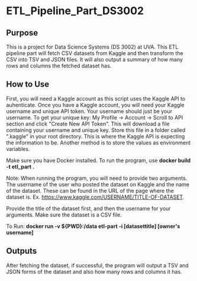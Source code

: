# ETL_Pipeline_Part_DS3002

## Purpose

This is a project for Data Science Systems (DS 3002) at UVA. This ETL pipeline part will fetch CSV datasets from Kaggle and then transform the CSV into TSV and JSON files. It will also output a summary of how many rows and columns the fetched dataset has.

## How to Use

First, you will need a Kaggle account as this script uses the Kaggle API to auhenticate. Once you have a Kaggle account, you will need your Kaggle username and unique API token. Your username should just be your username. To get your unique key: My Profile -> Account -> Scroll to API section and click "Create New API Token". This will download a file containing your username and unique key. Store this file in a folder called ".kaggle" in your root directory. This is where the Kaggle API is expecting the information to be. Another method is to store the values as environment variables. 

Make sure you have Docker installed. To run the program, use **docker build -t etl_part .**

Note: When running the program, you will need to provide two arguments. The username of the user who posted the dataset on Kaggle and the name of the dataset. These can be found in the URL of the page where the dataset is. Ex. https://www.kaggle.com/USERNAME/TITLE-OF-DATASET.

Provide the title of the dataset first, and then the username for your arguments. Make sure the dataset is a CSV file.

To Run: **docker run -v ${PWD}:/data etl-part -i [datasettitle] [owner's username]**


## Outputs

After fetching the dataset, if successful, the program will output a TSV and JSON forms of the dataset and also how many rows and columns it has.


